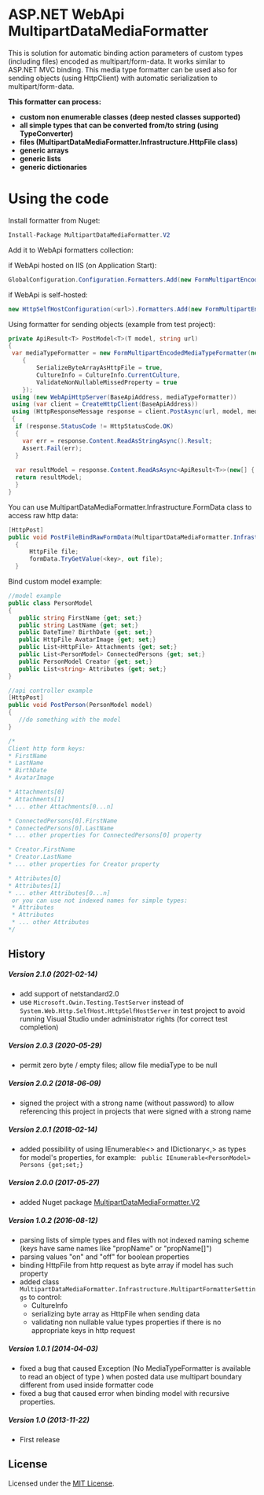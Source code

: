 ASP.NET WebApi MultipartDataMediaFormatter
=============

This is solution for automatic binding action parameters of custom types (including files) encoded as multipart/form-data. It works similar to ASP.NET MVC binding. This media type formatter can be used also for sending objects (using HttpClient) with automatic serialization to multipart/form-data.   

**This formatter can process:** 

* **custom non enumerable classes (deep nested classes supported)**       
* **all simple types that can be converted from/to string (using TypeConverter)** 
* **files (MultipartDataMediaFormatter.Infrastructure.HttpFile class)** 
* **generic arrays** 
* **generic lists** 
* **generic dictionaries** 

Using the code        
=================

Install formatter from Nuget:
```c#
Install-Package MultipartDataMediaFormatter.V2
```

Add it to WebApi formatters collection: 

if WebApi hosted on IIS (on Application Start):       

```c#
GlobalConfiguration.Configuration.Formatters.Add(new FormMultipartEncodedMediaTypeFormatter(new MultipartFormatterSettings()));    
```
if WebApi is self-hosted:  

```c#
new HttpSelfHostConfiguration(<url>).Formatters.Add(new FormMultipartEncodedMediaTypeFormatter(new MultipartFormatterSettings()));      
```  
Using formatter for sending objects (example from test project):    

```c#
private ApiResult<T> PostModel<T>(T model, string url)
{
 var mediaTypeFormatter = new FormMultipartEncodedMediaTypeFormatter(new MultipartFormatterSettings()
    {
        SerializeByteArrayAsHttpFile = true,
        CultureInfo = CultureInfo.CurrentCulture,
        ValidateNonNullableMissedProperty = true
    });
 using (new WebApiHttpServer(BaseApiAddress, mediaTypeFormatter))
 using (var client = CreateHttpClient(BaseApiAddress))
 using (HttpResponseMessage response = client.PostAsync(url, model, mediaTypeFormatter).Result)
 {
  if (response.StatusCode != HttpStatusCode.OK)
  {
    var err = response.Content.ReadAsStringAsync().Result;
    Assert.Fail(err);
  }
  
  var resultModel = response.Content.ReadAsAsync<ApiResult<T>>(new[] { mediaTypeFormatter }).Result;
  return resultModel;
  }
}
```
You can use MultipartDataMediaFormatter.Infrastructure.FormData class to access raw http data:  

```c#
[HttpPost]
public void PostFileBindRawFormData(MultipartDataMediaFormatter.Infrastructure.FormData formData)
  {
      HttpFile file;
      formData.TryGetValue(<key>, out file);
  }
```
Bind custom model example:

```c#
//model example
public class PersonModel
{
   public string FirstName {get; set;}
   public string LastName {get; set;}
   public DateTime? BirthDate {get; set;}
   public HttpFile AvatarImage {get; set;}
   public List<HttpFile> Attachments {get; set;}
   public List<PersonModel> ConnectedPersons {get; set;}
   public PersonModel Creator {get; set;}
   public List<string> Attributes {get; set;}
}

//api controller example
[HttpPost]
public void PostPerson(PersonModel model)
{
   //do something with the model
}

/*
Client http form keys:
* FirstName
* LastName
* BirthDate
* AvatarImage

* Attachments[0]
* Attachments[1]
* ... other Attachments[0...n]

* ConnectedPersons[0].FirstName
* ConnectedPersons[0].LastName
* ... other properties for ConnectedPersons[0] property

* Creator.FirstName
* Creator.LastName
* ... other properties for Creator property

* Attributes[0]
* Attributes[1]
* ... other Attributes[0...n]
 or you can use not indexed names for simple types:
 * Attributes
 * Attributes
 * ... other Attributes
*/
```

## History

##### Version 2.1.0 (2021-02-14)

* add support of netstandard2.0
* use ```Microsoft.Owin.Testing.TestServer``` instead of ```System.Web.Http.SelfHost.HttpSelfHostServer``` in test project to avoid running Visual Studio under administrator rights (for correct test completion)

##### Version 2.0.3 (2020-05-29)

* permit zero byte / empty files; allow file mediaType to be null

##### Version 2.0.2 (2018-06-09)

* signed the project with a strong name (without password) to allow referencing this project in projects that were signed with a strong name

##### Version 2.0.1 (2018-02-14)

* added possibility of using IEnumerable<> and IDictionary<,> as types for model's properties, for example: ``` public IEnumerable<PersonModel> Persons {get;set;}```

##### Version 2.0.0 (2017-05-27)

* added Nuget package [MultipartDataMediaFormatter.V2](https://www.nuget.org/packages/MultipartDataMediaFormatter.V2)

##### Version 1.0.2 (2016-08-12)

* parsing lists of simple types and files with not indexed naming scheme (keys have same names like "propName" or "propName[]")
* parsing values "on" and "off" for boolean properties
* binding HttpFile from http request as byte array if model has such property
* added class ``` MultipartDataMediaFormatter.Infrastructure.MultipartFormatterSettings``` to control:
  * CultureInfo
  * serializing byte array as HttpFile when sending data
  * validating non nullable value types properties if there is no appropriate keys in http request

##### Version 1.0.1 (2014-04-03)
* fixed a bug that caused Exception (No MediaTypeFormatter is available to read an object of type <type name>) when posted data use multipart boundary different from used inside formatter code
* fixed a bug that caused error when binding model with recursive properties.

##### Version 1.0 (2013-11-22)
* First release

## License

Licensed under the [MIT License](http://www.opensource.org/licenses/mit-license.php).